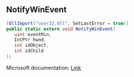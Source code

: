 ## NotifyWinEvent

```csharp
[DllImport("user32.dll", SetLastError = true)]
public static extern void NotifyWinEvent(
   uint eventMin,
   IntPtr hwnd,
   int idObject,
   int idChild
);
```

Microsoft documentation: [Link](https://docs.microsoft.com/en-us/windows/win32/api/winuser/nf-winuser-notifywinevent)
